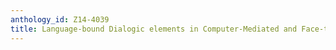 ```yaml
---
anthology_id: Z14-4039
title: Language-bound Dialogic elements in Computer-Mediated and Face-to-Face Communication
---
```

